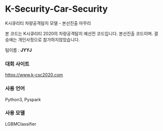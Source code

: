 # K-Security-Car-Security
K시큐리티 차량공격탐지 모델 - 본선진출 마무리

본 코드는 K시큐리티 2020의 차량공격탐지 예선전 코드입니다. 본선진출 코드이며. 결승에는 개인사정으로 참가하지않았습니다.

팀이름 : **JYYJ**

### 대회 사이트
https://www.k-csc2020.com

### 사용 언어
Python3, Pyspark

### 사용 모델
LGBMClassifier
